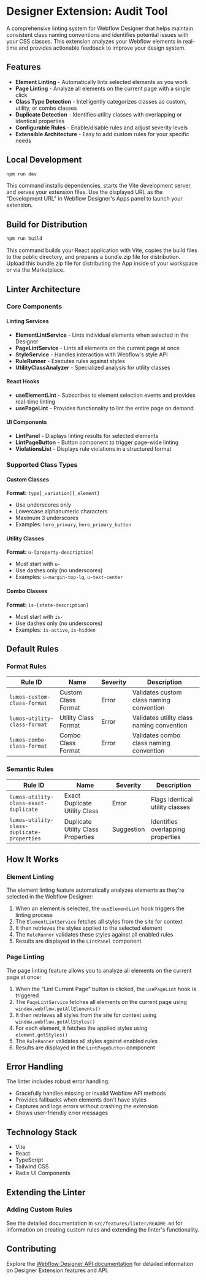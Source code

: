 # Designer Extension: Audit Tool

A comprehensive linting system for Webflow Designer that helps maintain consistent class naming conventions and identifies potential issues with your CSS classes. This extension analyzes your Webflow elements in real-time and provides actionable feedback to improve your design system.

## Features

- **Element Linting** - Automatically lints selected elements as you work
- **Page Linting** - Analyze all elements on the current page with a single click
- **Class Type Detection** - Intelligently categorizes classes as custom, utility, or combo classes
- **Duplicate Detection** - Identifies utility classes with overlapping or identical properties
- **Configurable Rules** - Enable/disable rules and adjust severity levels
- **Extensible Architecture** - Easy to add custom rules for your specific needs

## Local Development

```bash
npm run dev
```

This command installs dependencies, starts the Vite development server, and serves your extension files. Use the displayed URL as the "Development URL" in Webflow Designer's Apps panel to launch your extension.

## Build for Distribution

```bash
npm run build
```

This command builds your React application with Vite, copies the build files to the public directory, and prepares a bundle.zip file for distribution. Upload this bundle.zip file for distributing the App inside of your workspace or via the Marketplace.

## Linter Architecture

### Core Components

#### Linting Services

- **ElementLintService** - Lints individual elements when selected in the Designer
- **PageLintService** - Lints all elements on the current page at once
- **StyleService** - Handles interaction with Webflow's style API
- **RuleRunner** - Executes rules against styles
- **UtilityClassAnalyzer** - Specialized analysis for utility classes

#### React Hooks

- **useElementLint** - Subscribes to element selection events and provides real-time linting
- **usePageLint** - Provides functionality to lint the entire page on demand

#### UI Components

- **LintPanel** - Displays linting results for selected elements
- **LintPageButton** - Button component to trigger page-wide linting
- **ViolationsList** - Displays rule violations in a structured format

### Supported Class Types

#### Custom Classes

**Format:** `type[_variation][_element]`

- Use underscores only
- Lowercase alphanumeric characters
- Maximum 3 underscores
- Examples: `hero_primary`, `hero_primary_button`

#### Utility Classes

**Format:** `u-[property-description]`

- Must start with `u-`
- Use dashes only (no underscores)
- Examples: `u-margin-top-lg`, `u-text-center`

#### Combo Classes

**Format:** `is-[state-description]`

- Must start with `is-`
- Use dashes only (no underscores)
- Examples: `is-active`, `is-hidden`

## Default Rules

### Format Rules

| Rule ID                      | Name                 | Severity | Description                               |
| ---------------------------- | -------------------- | -------- | ----------------------------------------- |
| `lumos-custom-class-format`  | Custom Class Format  | Error    | Validates custom class naming convention  |
| `lumos-utility-class-format` | Utility Class Format | Error    | Validates utility class naming convention |
| `lumos-combo-class-format`   | Combo Class Format   | Error    | Validates combo class naming convention   |

### Semantic Rules

| Rule ID                                    | Name                               | Severity   | Description                       |
| ------------------------------------------ | ---------------------------------- | ---------- | --------------------------------- |
| `lumos-utility-class-exact-duplicate`      | Exact Duplicate Utility Class      | Error      | Flags identical utility classes   |
| `lumos-utility-class-duplicate-properties` | Duplicate Utility Class Properties | Suggestion | Identifies overlapping properties |

## How It Works

### Element Linting

The element linting feature automatically analyzes elements as they're selected in the Webflow Designer:

1. When an element is selected, the `useElementLint` hook triggers the linting process
2. The `ElementLintService` fetches all styles from the site for context
3. It then retrieves the styles applied to the selected element
4. The `RuleRunner` validates these styles against all enabled rules
5. Results are displayed in the `LintPanel` component

### Page Linting

The page linting feature allows you to analyze all elements on the current page at once:

1. When the "Lint Current Page" button is clicked, the `usePageLint` hook is triggered
2. The `PageLintService` fetches all elements on the current page using `window.webflow.getAllElements()`
3. It then retrieves all styles from the site for context using `window.webflow.getAllStyles()`
4. For each element, it fetches the applied styles using `element.getStyles()`
5. The `RuleRunner` validates all styles against enabled rules
6. Results are displayed in the `LintPageButton` component

## Error Handling

The linter includes robust error handling:

- Gracefully handles missing or invalid Webflow API methods
- Provides fallbacks when elements don't have styles
- Captures and logs errors without crashing the extension
- Shows user-friendly error messages

## Technology Stack

- Vite
- React
- TypeScript
- Tailwind CSS
- Radix UI Components

## Extending the Linter

### Adding Custom Rules

See the detailed documentation in `src/features/linter/README.md` for information on creating custom rules and extending the linter's functionality.

## Contributing

Explore the [Webflow Designer API documentation](https://developers.webflow.com/designer/reference/introduction) for detailed information on Designer Extension features and API.
